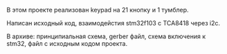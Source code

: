 В этом проекте реализован keypad на 21 кнопку и 1 тумблер. 

Написан исходный код, взаимодейстия stm32f103 с TCA8418 через i2c.

В архиве: принципиальная схема, gerber файл, схема включения к stm32, файл с исходным кодом проекта.
